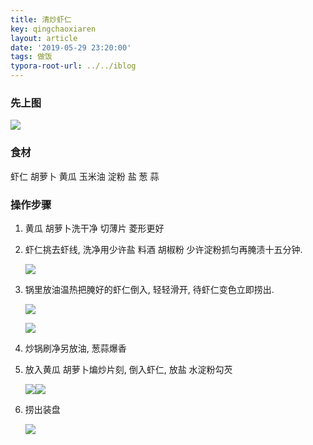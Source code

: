 ```yaml
---
title: 清炒虾仁
key: qingchaoxiaren
layout: article
date: '2019-05-29 23:20:00'
tags: 做饭 
typora-root-url: ../../iblog
---
```


### 先上图

![](http://img.azhangbaobao.cn/img/UNADJUSTEDNONRAW_thumb_8a6.jpg)

### 食材

虾仁   胡萝卜  黄瓜 玉米油 淀粉 盐  葱 蒜

### 操作步骤

1. 黄瓜  胡萝卜洗干净 切薄片 菱形更好

2. 虾仁挑去虾线, 洗净用少许盐  料酒  胡椒粉 少许淀粉抓匀再腌渍十五分钟.

   ![](http://img.azhangbaobao.cn/img/UNADJUSTEDNONRAW_thumb_8ab.jpg)

3. 锅里放油温热把腌好的虾仁倒入, 轻轻滑开, 待虾仁变色立即捞出.

   ![](http://img.azhangbaobao.cn/img/UNADJUSTEDNONRAW_thumb_84c.jpg)

   ![](http://img.azhangbaobao.cn/img/UNADJUSTEDNONRAW_thumb_8a5.jpg)

4. 炒锅刷净另放油,  葱蒜爆香

5. 放入黄瓜 胡萝卜煸炒片刻, 倒入虾仁, 放盐 水淀粉勾芡

   ![](http://img.azhangbaobao.cn/img/UNADJUSTEDNONRAW_thumb_8aa.jpg)![](http://img.azhangbaobao.cn/img/UNADJUSTEDNONRAW_thumb_8a7.jpg)

6. 捞出装盘

   ![](http://img.azhangbaobao.cn/img/UNADJUSTEDNONRAW_thumb_8a6.jpg)

